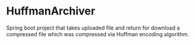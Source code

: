 # HuffmanArchiver
Spring boot project that takes uploaded file and return for download a compressed file which was compressed via Huffman encoding algorithm. 
